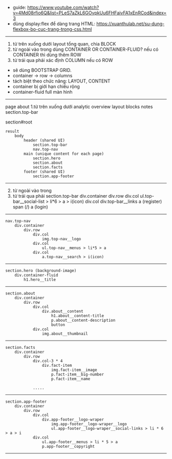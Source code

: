 - guide: https://www.youtube.com/watch?v=4Md08rfio6Q&list=PLeS7aZkL6GOvpkUu6FHFaivFA1xEnRCod&index=3
- dùng display:flex để dàng trang HTML: https://xuanthulab.net/su-dung-flexbox-bo-cuc-trang-trong-css.html
------------------------------------------------------------
1. từ trên xuống dưới
	layout tổng quan, chia BLOCK
2. từ ngoài vào trong
	dùng CONTAINER OR CONTAINER-FLUID?
	nếu có CONTAINER thì dùng thêm ROW
3. từ trái qua phải
	xác định COLUMN nếu có ROW
- sẽ dùng BOOTSTRAP GRID.
- container -> row -> columns
- tách biệt theo chức năng: LAYOUT, CONTENT
- container
	bị giới hạn chiều rộng
- container-fluid
	full màn hình
------------------------------------------------------------
page about
1.từ trên xuống dưới
	analytic overview layout
		blocks
	notes
		section.top-bar
			<div class="top-bar"></div>
		section#root
			<div id="root"></div>

	result
		body
			header (shared UI)
				section.top-bar
				nav.top-nav
			main (unique content for each page)
				section.hero
				section.about
				section.facts
			footer (shared UI)
				section.app-footer
------------------------------------------------------------
2. từ ngoài vào trong
3. từ trái qua phải
	section.top-bar
		div.container
			div.row
				div.col
					ul.top-bar__social-list > li*6 > a > i(icon)
				div.col
					div.top-bar__links
						a (register)
						span (/)
						a (login)
------------------------------------------------------------
	nav.top-nav
		div.container
			div.row
				div.col
					img.top-nav__logo
				div.col
					ul.top-nav__menus > li*5 > a
				div.col
					a.top-nav__search > i(icon)

------------------------------------------------------------
	section.hero (background-image)
		div.container-fluid
			h1.hero__title

------------------------------------------------------------
	section.about
		div.container
			div.row
				div.col
					div.about__content
						h1.about__content-title
						p.about__content-description
						button
				div.col
					img.about__thumbnail
------------------------------------------------------------
	section.facts
		div.container
			div.row
				div.col-3 * 4
					div.fact-item
						img.fact-item__image
						p.fact-item__big-number
						p.fact-item__name

				.....
------------------------------------------------------------
	section.app-footer
		div.container
			div.row
				div.col
					div.app-footer__logo-wraper
						img.app-footer__logo-wraper__logo
						ul.app-footer__logo-wraper__social-links > li * 6 > a > i
				div.col
					ul.app-footer__menus > li * 5 > a
					p.app-footer__copyright

------------------------------------------------------------















